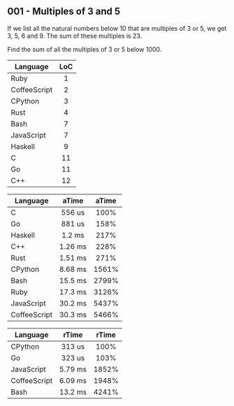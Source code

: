 001 - Multiples of 3 and 5
--------------------------

If we list all the natural numbers below 10 that are multiples of 3 or 5, we
get 3, 5, 6 and 9. The sum of these multiples is 23.

Find the sum of all the multiples of 3 or 5 below 1000.

Language | LoC
--- | :---:
Ruby | 1
CoffeeScript | 2
CPython | 3
Rust | 4
Bash | 7
JavaScript | 7
Haskell | 9
C | 11
Go | 11
C++ | 12

Language | aTime | aTime
--- | :---: | :---:
C |  556 us | 100%
Go |  881 us | 158%
Haskell |  1.2 ms | 217%
C++ | 1.26 ms | 228%
Rust | 1.51 ms | 271%
CPython | 8.68 ms | 1561%
Bash | 15.5 ms | 2799%
Ruby | 17.3 ms | 3126%
JavaScript | 30.2 ms | 5437%
CoffeeScript | 30.3 ms | 5466%

Language | rTime | rTime
--- | :---: | :---:
CPython |  313 us | 100%
Go |  323 us | 103%
JavaScript | 5.79 ms | 1852%
CoffeeScript | 6.09 ms | 1948%
Bash | 13.2 ms | 4241%
